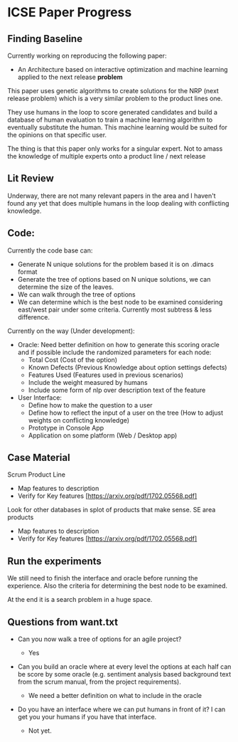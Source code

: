 # ICSE Paper Progress

## Finding Baseline

Currently working on reproducing the following paper:

* An Architecture based on interactive optimization and machine learning applied to the next release **problem**

This paper uses genetic algorithms to create solutions for the NRP (next release problem) which is a very similar problem to the product lines one.

They use humans in the loop to score generated candidates and build a database of human evaluation to train a machine learning algorithm to eventually substitute the human. This machine learning would be suited for the opinions on that specific user.

The thing is that this paper only works for a singular expert. Not to amass the knowledge of multiple experts onto a product line / next release

## Lit Review

Underway, there are not many relevant papers in the area and I haven't found any yet that does multiple humans in the loop dealing with conflicting knowledge.


## Code:

Currently the code base can:

* Generate N unique solutions for the problem based it is on .dimacs format
* Generate the tree of options based on N unique solutions, we can determine the size of the leaves.
* We can walk through the tree of options
* We can determine which is the best node to be examined considering east/west pair under some criteria. Currently most subtress & less difference.

Currently on the way (Under development):

* Oracle: Need better definition on how to generate this scoring oracle and if possible include the randomized parameters for each node:
    * Total Cost (Cost of the option)
    * Known Defects (Previous Knowledge about option settings defects)
    * Features Used (Features used in previous scenarios)
    * Include the weight measured by humans
    * Include some form of nlp over description text of the feature
* User Interface:
    * Define how to make the question to a user
    * Define how to reflect the input of a user on the tree (How to adjust weights on conflicting knowledge)
    * Prototype in Console App
    * Application on some platform (Web / Desktop app)

## Case Material

Scrum Product Line 

* Map features to description
* Verify for Key features [https://arxiv.org/pdf/1702.05568.pdf]

Look for other databases in splot of products that make sense. SE area products

* Map features to description
* Verify for Key features [https://arxiv.org/pdf/1702.05568.pdf]

## Run the experiments

We still need to finish the interface and oracle before running the experience. Also the criteria for determining the best node to be examined.

At the end it is a search problem in a huge space.

## Questions from want.txt

-   Can you now walk a tree of options for an agile project? 
    -   Yes

-   Can you build an oracle where at every level the options at each half can be score by some oracle 
    (e.g. sentiment analysis based background text from the scrum manual, from the project requirements). 
    - We need a better definition on what to include in the oracle
    
-   Do you have an interface where we can put humans  in front of it? 
        I can get you your humans if you have that interface.  
    - Not yet.
